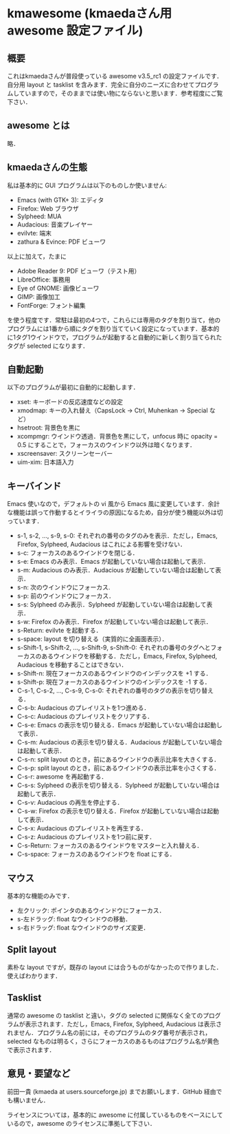 kmawesome (kmaedaさん用 awesome 設定ファイル)
=============================================

概要
----

これはkmaedaさんが普段使っている awesome v3.5_rc1 の設定ファイルです．自分用 layout と tasklist を含みます．完全に自分のニーズに合わせてプログラムしていますので，そのままでは使い物にならないと思います．参考程度にご覧下さい．

awesome とは
------------

略．

kmaedaさんの生態
----------------

私は基本的に GUI プログラムは以下のものしか使いません:

 * Emacs (with GTK+ 3): エディタ
 * Firefox: Web ブラウザ
 * Sylpheed: MUA
 * Audacious: 音楽プレイヤー
 * evilvte: 端末
 * zathura & Evince: PDF ビューワ

以上に加えて，たまに

 * Adobe Reader 9: PDF ビューワ（テスト用）
 * LibreOffice: 事務用
 * Eye of GNOME: 画像ビューワ
 * GIMP: 画像加工
 * FontForge: フォント編集

を使う程度です．常駐は最初の4つで，これらには専用のタグを割り当て，他のプログラムには1番から順にタグを割り当てていく設定になっています．基本的に1タグ1ウインドウで，プログラムが起動すると自動的に新しく割り当てられたタグが selected になります．

自動起動
--------

以下のプログラムが最初に自動的に起動します．

 * xset: キーボードの反応速度などの設定
 * xmodmap: キーの入れ替え（CapsLock -> Ctrl, Muhenkan -> Special など）
 * hsetroot: 背景色を黒に
 * xcompmgr: ウインドウ透過．背景色を黒にして，unfocus 時に opacity = 0.5 にすることで，フォーカスのウインドウ以外は暗くなります．
 * xscreensaver: スクリーンセーバー
 * uim-xim: 日本語入力

キーバインド
------------

Emacs 使いなので，デフォルトの vi 風から Emacs 風に変更しています．余計な機能は誤って作動するとイライラの原因になるため，自分が使う機能以外は切っています．

 * s-1, s-2, ..., s-9, s-0: それぞれの番号のタグのみを表示．ただし，Emacs, Firefox, Sylpheed, Audacious はこれによる影響を受けない．
 * s-c: フォーカスのあるウインドウを閉じる．
 * s-e: Emacs のみ表示．Emacs が起動していない場合は起動して表示．
 * s-m: Audacious のみ表示．Audacious が起動していない場合は起動して表示．
 * s-n: 次のウインドウにフォーカス.
 * s-p: 前のウインドウにフォーカス．
 * s-s: Sylpheed のみ表示．Sylpheed が起動していない場合は起動して表示．
 * s-w: Firefox のみ表示．Firefox が起動していない場合は起動して表示．
 * s-Return: evilvte を起動する．
 * s-space: layout を切り替える（実質的に全画面表示）．
 * s-Shift-1, s-Shift-2, ..., s-Shift-9, s-Shift-0: それぞれの番号のタグへとフォーカスのあるウインドウを移動する．ただし，Emacs, Firefox, Sylpheed, Audacious を移動することはできない．
 * s-Shift-n: 現在フォーカスのあるウインドウのインデックスを +1 する．
 * s-Shift-p: 現在フォーカスのあるウインドウのインデックスを -1 する．
 * C-s-1, C-s-2, ..., C-s-9, C-s-0: それぞれの番号のタグの表示を切り替える．
 * C-s-b: Audacious のプレイリストを1つ進める．
 * C-s-c: Audacious のプレイリストをクリアする．
 * C-s-e: Emacs の表示を切り替える．Emacs が起動していない場合は起動して表示．
 * C-s-m: Audacious の表示を切り替える．Audacious が起動していない場合は起動して表示．
 * C-s-n: split layout のとき，前にあるウインドウの表示比率を大きくする．
 * C-s-p: split layout のとき，前にあるウインドウの表示比率を小さくする．
 * C-s-r: awesome を再起動する．
 * C-s-s: Sylpheed の表示を切り替える．Sylpheed が起動していない場合は起動して表示．
 * C-s-v: Audacious の再生を停止する．
 * C-s-w: Firefox の表示を切り替える．Firefox が起動していない場合は起動して表示．
 * C-s-x: Audacious のプレイリストを再生する．
 * C-s-z: Audacious のプレイリストを1つ前に戻す．
 * C-s-Return: フォーカスのあるウインドウをマスターと入れ替える．
 * C-s-space: フォーカスのあるウインドウを float にする．

マウス
------

基本的な機能のみです．

 * 左クリック: ポインタのあるウインドウにフォーカス．
 * s-左ドラッグ: float なウインドウの移動．
 * s-右ドラッグ: float なウインドウのサイズ変更．

Split layout
-------------

素朴な layout ですが，既存の layout には合うものがなかったので作りました．使えばわかります．

Tasklist
--------

通常の awesome の tasklist と違い，タグの selected に関係なく全てのプログラムが表示されます．ただし，Emacs, Firefox, Sylpheed, Audacious は表示されません．プログラム名の前には，そのプログラムのタグ番号が表示され，selected なものは明るく，さらにフォーカスのあるものはプログラム名が黄色で表示されます．

意見・要望など
-------------

前田一貴 (kmaeda at users.sourceforge.jp) までお願いします．GitHub 経由でも構いません．

ライセンスについては，基本的に awesome に付属しているものをベースにしているので，awesome のライセンスに準拠して下さい．
